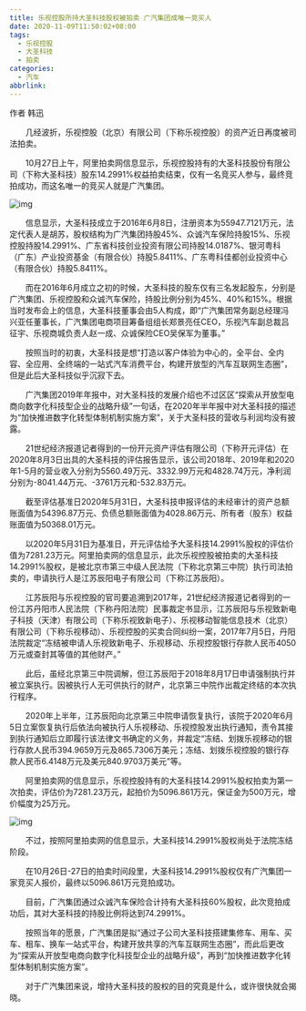 ```yaml
---
title: 乐视控股所持大圣科技股权被拍卖 广汽集团成唯一竞买人
date: 2020-11-09T11:50:02+08:00
tags:
  - 乐视控股
  - 大圣科技
  - 拍卖
categories:
  - 汽车
abbrlink:
---
```


作者 韩迅

　　几经波折，乐视控股（北京）有限公司（下称乐视控股）的资产近日再度被司法拍卖。

　　10月27日上午，阿里拍卖网信息显示，乐视控股持有的大圣科技股份有限公司（下称大圣科技）股东14.2991%权益拍卖结束，仅有一名竞买人参与，最终竞拍成功，而这名唯一的竞买人就是广汽集团。

![img](https://cdn.jsdelivr.net/gh/yakeing/Documentation@main/Hexo/images/ae26-kcaeqzx6509426.jpg)

　　信息显示，大圣科技成立于2016年6月8日，注册资本为55947.7121万元，法定代表人是胡苏，股权结构为广汽集团持股45%、众诚汽车保险持股15%、乐视控股持股14.2991%、广东省科技创业投资有限公司持股14.0187%、银河粤科（广东）产业投资基金（有限合伙）持股5.8411%、广东粤科佳都创业投资中心（有限合伙）持股5.8411%。

　　而在2016年6月成立之初的时候，大圣科技的股东仅有三名发起股东，分别是广汽集团、乐视控股和众诚汽车保险，持股比例分别为45%、40%和15%。根据当时发布会上的信息，大圣科技董事会由5人构成，即“广汽集团常务副总经理冯兴亚任董事长，广汽集团电商项目筹备组组长郑景亮任CEO，乐视汽车副总裁吕征宇、乐视商城负责人赵一成、众诚保险CEO吴保军为董事。”

　　按照当时的初衷，大圣科技是想“打造以客户体验为中心的，全平台、全内容、全应用、全终端的一站式汽车消费平台，构建开放型的汽车互联网生态圈”，但是此后大圣科技似乎沉寂下去。

　　广汽集团2019年年报中，对大圣科技的发展介绍也不过区区“探索从开放型电商向数字化科技型企业的战略升级”一句话，在2020年半年报中对大圣科技的描述为“加快推进数字化转型体制机制实施方案”，关于大圣科技的营收与利润均没有披露。

　　21世纪经济报道记者得到的一份开元资产评估有限公司（下称开元评估）在2020年8月3日出具的大圣科技的评估报告显示，该公司2018年、2019年和2020年1-5月的营业收入分别为5560.49万元、3332.99万元和4828.74万元，净利润分别为-8041.44万元、-3761万元和-532.83万元。

　　截至评估基准日2020年5月31日，大圣科技申报评估的未经审计的资产总额账面值为54396.87万元、负债总额账面值为4028.86万元、所有者（股东）权益账面值为50368.01万元。

　　以2020年5月31日为基准日，开元评估给予大圣科技14.2991%股权的评估价值为7281.23万元。阿里拍卖网的信息显示，此次乐视控股被拍卖的大圣科技14.2991%股权，是被北京市第三中级人民法院（下称北京第三中院）执行司法拍卖的，申请执行人是江苏辰阳电子有限公司（下称江苏辰阳）。

　　江苏辰阳与乐视控股的官司要追溯到2017年，21世纪经济报道记者得到的一份江苏丹阳市人民法院（下称丹阳法院）民事裁定书显示，江苏辰阳与乐视致新电子科技（天津）有限公司（下称乐视致新电子）、乐视移动智能信息技术（北京）有限公司（下称乐视移动）、乐视控股的买卖合同纠纷一案，2017年7月5日，丹阳法院裁定“冻结被申请人乐视致新电子、乐视移动、乐视控股银行存款人民币4050万元或查封其等值的其他财产。”

　　此后，虽经北京第三中院调解，但江苏辰阳于2018年8月17日申请强制执行并被立案执行。因被执行人无可供执行的财产，北京第三中院作出裁定终结的本次执行程序。

　　2020年上半年，江苏辰阳向北京第三中院申请恢复执行，该院于2020年6月5日立案恢复执行后依法向被执行人乐视移动、乐视控股发出执行通知，责令其接到执行通知后立即履行该法律文书确定的义务，并裁定“冻结、划拨乐视移动的银行存款人民币394.9659万元及865.7306万美元；冻结、划拨乐视控股的银行存款人民币6.4148万元及美元840.9703万美元”等。

　　阿里拍卖网的信息显示，乐视控股持有的大圣科技14.2991%股权拍卖为第一次拍卖，评估价为7281.23万元，起拍价为5096.861万元，保证金为500万元，增价幅度为25万元。

![img](https://cdn.jsdelivr.net/gh/yakeing/Documentation@main/Hexo/images/e30a-kcaeqzx6509301.jpg)

　　不过，按照阿里拍卖网的信息显示，大圣科技14.2991%股权尚处于法院冻结阶段。

　　在10月26日-27日的拍卖时间段里，大圣科技14.2991%股权仅有广汽集团一家竞买人报价，最终以5096.861万元竞拍成功。

　　目前，广汽集团通过众诚汽车保险合计持有大圣科技60%股权，此次竞拍成功后，其对大圣科技的持股比例将达到74.2991%。

　　按照当年的愿景，广汽集团是拟“通过子公司大圣科技搭建集修车、用车、买车、租车、换车一站式平台，构建开放共享的汽车互联网生态圈”，而此后更改为“探索从开放型电商向数字化科技型企业的战略升级”，再到“加快推进数字化转型体制机制实施方案”。

　　对于广汽集团来说，增持大圣科技的股权的目的究竟是什么，或许很快就会揭晓。